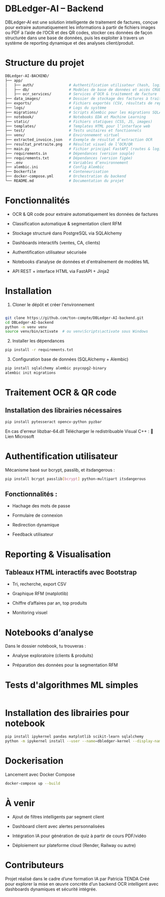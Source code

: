 # DBLedger-AI – Backend
DBLedger-AI est une solution intelligente de traitement de factures, conçue pour extraire automatiquement les informations à partir de fichiers images ou PDF à l’aide de l’OCR et des QR codes, stocker ces données de façon structurée dans une base de données, puis les exploiter à travers un système de reporting dynamique et des analyses client/produit.

# Structure du projet
```bash
DBLedger-AI-BACKEND/
├── app/
│   ├── auth/                # Authentification utilisateur (hash, login, sécurité)
│   ├── db/                  # Modèles de base de données et accès CRUD
│   ├── ocr_services/        # Services d’OCR & traitement de facture
├── data_images/             # Dossier de stockage des factures à traiter
├── exports/                 # Fichiers exportés (CSV, résultats de reporting)
├── logs/                    # Logs du système
├── migrations/              # Scripts Alembic pour les migrations SQLAlchemy
├── notebook/                # Notebooks EDA et Machine Learning
├── static/                  # Fichiers statiques (CSS, JS, images)
├── templates/               # Templates HTML pour l’interface web
├── test/                    # Tests unitaires et fonctionnels
├── venv/                    # Environnement virtuel
├── extracted_invoice.json   # Exemple de résultat d’extraction OCR
├── resultat_pretraite.png   # Résultat visuel de l’OCR/QR
├── main.py                  # Fichier principal FastAPI (routes & logique)
├── requirements.in          # Dépendances (version souple)
├── requirements.txt         # Dépendances (version figée)
├── .env                     # Variables d’environnement
├── alembic.ini              # Config Alembic
├── Dockerfile               # Conteneurisation
├── docker-compose.yml       # Orchestration du backend
└── README.md                # Documentation du projet

```
# Fonctionnalités
- OCR & QR code pour extraire automatiquement les données de factures

- Classification automatique & segmentation client RFM

- Stockage structuré dans PostgreSQL via SQLAlchemy

- Dashboards interactifs (ventes, CA, clients)

- Authentification utilisateur sécurisée

- Notebooks d’analyse de données et d'entraînement de modèles ML

- API REST + interface HTML via FastAPI + Jinja2

# Installation
1. Cloner le dépôt et créer l'environnement
```bash

git clone https://github.com/ton-compte/DBLedger-AI-backend.git
cd DBLedger-AI-backend
python -m venv venv
source venv/bin/activate  # ou venv\Scripts\activate sous Windows
```
2. Installer les dépendances

```bash
pip install -r requirements.txt
```
3. Configuration base de données (SQLAlchemy + Alembic)
```bash
pip install sqlalchemy alembic psycopg2-binary
alembic init migrations
```
# Traitement OCR & QR code
## Installation des librairies nécessaires
```bash
pip install pytesseract opencv-python pyzbar
```
En cas d'erreur libzbar-64.dll
Télécharger le redistribuable Visual C++ :
🔗 Lien Microsoft

# Authentification utilisateur
Mécanisme basé sur bcrypt, passlib, et itsdangerous :

```bash
pip install bcrypt passlib[bcrypt] python-multipart itsdangerous
```

## Fonctionnalités :

- Hachage des mots de passe

- Formulaire de connexion

- Redirection dynamique

- Feedback utilisateur

# Reporting & Visualisation
## Tableaux HTML interactifs avec Bootstrap

- Tri, recherche, export CSV

- Graphique RFM (matplotlib)

- Chiffre d’affaires par an, top produits

- Monitoring visuel

# Notebooks d’analyse
Dans le dossier notebook, tu trouveras :

- Analyse exploratoire (clients & produits)

- Préparation des données pour la segmentation RFM

# Tests d'algorithmes ML simples
```bash
```

# Installation des librairies pour notebook
```bash
pip install ipykernel pandas matplotlib scikit-learn sqlalchemy
python -m ipykernel install --user --name=dbledger-kernel --display-name "Python (DBLedger-AI)"
```
# Dockerisation 
Lancement avec Docker Compose
```bash
docker-compose up --build
```
# À venir

- Ajout de filtres intelligents par segment client

- Dashboard client avec alertes personnalisées

- Intégration IA pour génération de quiz à partir de cours PDF/vidéo

- Déploiement sur plateforme cloud (Render, Railway ou autre)


# Contributeurs
Projet réalisé dans le cadre d’une formation IA par Patricia TENDA
Créé pour explorer la mise en œuvre concrète d’un backend OCR intelligent avec dashboards dynamiques et sécurité intégrée.